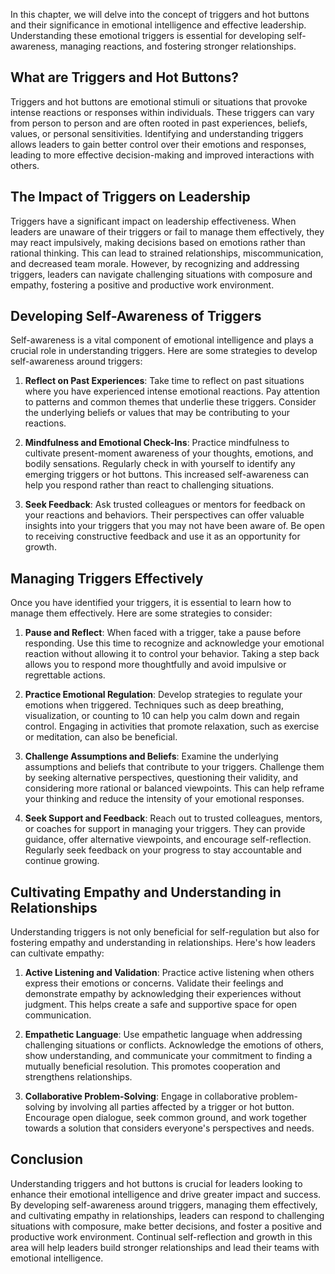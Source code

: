 
In this chapter, we will delve into the concept of triggers and hot buttons and their significance in emotional intelligence and effective leadership. Understanding these emotional triggers is essential for developing self-awareness, managing reactions, and fostering stronger relationships.

What are Triggers and Hot Buttons?
----------------------------------

Triggers and hot buttons are emotional stimuli or situations that provoke intense reactions or responses within individuals. These triggers can vary from person to person and are often rooted in past experiences, beliefs, values, or personal sensitivities. Identifying and understanding triggers allows leaders to gain better control over their emotions and responses, leading to more effective decision-making and improved interactions with others.

The Impact of Triggers on Leadership
------------------------------------

Triggers have a significant impact on leadership effectiveness. When leaders are unaware of their triggers or fail to manage them effectively, they may react impulsively, making decisions based on emotions rather than rational thinking. This can lead to strained relationships, miscommunication, and decreased team morale. However, by recognizing and addressing triggers, leaders can navigate challenging situations with composure and empathy, fostering a positive and productive work environment.

Developing Self-Awareness of Triggers
-------------------------------------

Self-awareness is a vital component of emotional intelligence and plays a crucial role in understanding triggers. Here are some strategies to develop self-awareness around triggers:

1. **Reflect on Past Experiences**: Take time to reflect on past situations where you have experienced intense emotional reactions. Pay attention to patterns and common themes that underlie these triggers. Consider the underlying beliefs or values that may be contributing to your reactions.

2. **Mindfulness and Emotional Check-Ins**: Practice mindfulness to cultivate present-moment awareness of your thoughts, emotions, and bodily sensations. Regularly check in with yourself to identify any emerging triggers or hot buttons. This increased self-awareness can help you respond rather than react to challenging situations.

3. **Seek Feedback**: Ask trusted colleagues or mentors for feedback on your reactions and behaviors. Their perspectives can offer valuable insights into your triggers that you may not have been aware of. Be open to receiving constructive feedback and use it as an opportunity for growth.

Managing Triggers Effectively
-----------------------------

Once you have identified your triggers, it is essential to learn how to manage them effectively. Here are some strategies to consider:

1. **Pause and Reflect**: When faced with a trigger, take a pause before responding. Use this time to recognize and acknowledge your emotional reaction without allowing it to control your behavior. Taking a step back allows you to respond more thoughtfully and avoid impulsive or regrettable actions.

2. **Practice Emotional Regulation**: Develop strategies to regulate your emotions when triggered. Techniques such as deep breathing, visualization, or counting to 10 can help you calm down and regain control. Engaging in activities that promote relaxation, such as exercise or meditation, can also be beneficial.

3. **Challenge Assumptions and Beliefs**: Examine the underlying assumptions and beliefs that contribute to your triggers. Challenge them by seeking alternative perspectives, questioning their validity, and considering more rational or balanced viewpoints. This can help reframe your thinking and reduce the intensity of your emotional responses.

4. **Seek Support and Feedback**: Reach out to trusted colleagues, mentors, or coaches for support in managing your triggers. They can provide guidance, offer alternative viewpoints, and encourage self-reflection. Regularly seek feedback on your progress to stay accountable and continue growing.

Cultivating Empathy and Understanding in Relationships
------------------------------------------------------

Understanding triggers is not only beneficial for self-regulation but also for fostering empathy and understanding in relationships. Here's how leaders can cultivate empathy:

1. **Active Listening and Validation**: Practice active listening when others express their emotions or concerns. Validate their feelings and demonstrate empathy by acknowledging their experiences without judgment. This helps create a safe and supportive space for open communication.

2. **Empathetic Language**: Use empathetic language when addressing challenging situations or conflicts. Acknowledge the emotions of others, show understanding, and communicate your commitment to finding a mutually beneficial resolution. This promotes cooperation and strengthens relationships.

3. **Collaborative Problem-Solving**: Engage in collaborative problem-solving by involving all parties affected by a trigger or hot button. Encourage open dialogue, seek common ground, and work together towards a solution that considers everyone's perspectives and needs.

Conclusion
----------

Understanding triggers and hot buttons is crucial for leaders looking to enhance their emotional intelligence and drive greater impact and success. By developing self-awareness around triggers, managing them effectively, and cultivating empathy in relationships, leaders can respond to challenging situations with composure, make better decisions, and foster a positive and productive work environment. Continual self-reflection and growth in this area will help leaders build stronger relationships and lead their teams with emotional intelligence.
